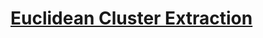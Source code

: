# [Euclidean Cluster Extraction](http://pointclouds.org/documentation/tutorials/cluster_extraction.php#cluster-extraction)